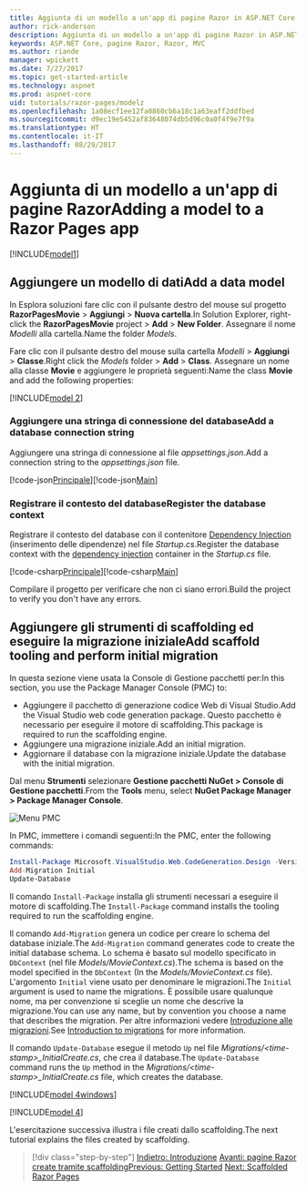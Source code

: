 ```yaml
---
title: Aggiunta di un modello a un'app di pagine Razor in ASP.NET Core
author: rick-anderson
description: Aggiunta di un modello a un'app di pagine Razor in ASP.NET Core
keywords: ASP.NET Core, pagine Razor, Razor, MVC
ms.author: riande
manager: wpickett
ms.date: 7/27/2017
ms.topic: get-started-article
ms.technology: aspnet
ms.prod: aspnet-core
uid: tutorials/razor-pages/modelz
ms.openlocfilehash: 1a08ecf1ee12fa0860cb6a18c1a63eaff2ddfbed
ms.sourcegitcommit: d9ec19e5452af83648074db5d96c0a0f4f9e7f9a
ms.translationtype: HT
ms.contentlocale: it-IT
ms.lasthandoff: 08/29/2017
---
```

# <a name="adding-a-model-to-a-razor-pages-app"></a><span data-ttu-id="10364-104">Aggiunta di un modello a un'app di pagine Razor</span><span class="sxs-lookup"><span data-stu-id="10364-104">Adding a model to a Razor Pages app</span></span>

[!INCLUDE[model1](../../includes/RP/model1.md)]

## <a name="add-a-data-model"></a><span data-ttu-id="10364-105">Aggiungere un modello di dati</span><span class="sxs-lookup"><span data-stu-id="10364-105">Add a data model</span></span>

<span data-ttu-id="10364-106">In Esplora soluzioni fare clic con il pulsante destro del mouse sul progetto **RazorPagesMovie** > **Aggiungi** > **Nuova cartella**.</span><span class="sxs-lookup"><span data-stu-id="10364-106">In Solution Explorer, right-click the **RazorPagesMovie** project > **Add** > **New Folder**.</span></span> <span data-ttu-id="10364-107">Assegnare il nome *Modelli* alla cartella.</span><span class="sxs-lookup"><span data-stu-id="10364-107">Name the folder *Models*.</span></span>

<span data-ttu-id="10364-108">Fare clic con il pulsante destro del mouse sulla cartella *Modelli* > **Aggiungi** > **Classe**.</span><span class="sxs-lookup"><span data-stu-id="10364-108">Right click the *Models* folder > **Add** > **Class**.</span></span> <span data-ttu-id="10364-109">Assegnare un nome alla classe **Movie** e aggiungere le proprietà seguenti:</span><span class="sxs-lookup"><span data-stu-id="10364-109">Name the class **Movie** and add the following properties:</span></span>

[!INCLUDE[model 2](../../includes/RP/model2.md)]

<a name="cs"></a>
### <a name="add-a-database-connection-string"></a><span data-ttu-id="10364-110">Aggiungere una stringa di connessione del database</span><span class="sxs-lookup"><span data-stu-id="10364-110">Add a database connection string</span></span>

<span data-ttu-id="10364-111">Aggiungere una stringa di connessione al file *appsettings.json*.</span><span class="sxs-lookup"><span data-stu-id="10364-111">Add a connection string to the *appsettings.json* file.</span></span>

<span data-ttu-id="10364-112">[!code-json[Principale](../../tutorials/razor-pages/razor-pages-start/sample/RazorPagesMovie/appsettings.json?highlight=8-10)]</span><span class="sxs-lookup"><span data-stu-id="10364-112">[!code-json[Main](../../tutorials/razor-pages/razor-pages-start/sample/RazorPagesMovie/appsettings.json?highlight=8-10)]</span></span>

<a name="reg"></a>
###  <a name="register-the-database-context"></a><span data-ttu-id="10364-113">Registrare il contesto del database</span><span class="sxs-lookup"><span data-stu-id="10364-113">Register the database context</span></span>

<span data-ttu-id="10364-114">Registrare il contesto del database con il contenitore [Dependency Injection](xref:fundamentals/dependency-injection) (inserimento delle dipendenze) nel file *Startup.cs*.</span><span class="sxs-lookup"><span data-stu-id="10364-114">Register the database context with the [dependency injection](xref:fundamentals/dependency-injection) container in the *Startup.cs* file.</span></span>

<span data-ttu-id="10364-115">[!code-csharp[Principale](../../tutorials/razor-pages/razor-pages-start/sample/RazorPagesMovie/Startup.cs?name=snippet_ConfigureServices&highlight=3-6)]</span><span class="sxs-lookup"><span data-stu-id="10364-115">[!code-csharp[Main](../../tutorials/razor-pages/razor-pages-start/sample/RazorPagesMovie/Startup.cs?name=snippet_ConfigureServices&highlight=3-6)]</span></span>

<span data-ttu-id="10364-116">Compilare il progetto per verificare che non ci siano errori.</span><span class="sxs-lookup"><span data-stu-id="10364-116">Build the project to verify you don't have any errors.</span></span>

<a name="pmc"></a>
## <a name="add-scaffold-tooling-and-perform-initial-migration"></a><span data-ttu-id="10364-117">Aggiungere gli strumenti di scaffolding ed eseguire la migrazione iniziale</span><span class="sxs-lookup"><span data-stu-id="10364-117">Add scaffold tooling and perform initial migration</span></span>

<span data-ttu-id="10364-118">In questa sezione viene usata la Console di Gestione pacchetti per:</span><span class="sxs-lookup"><span data-stu-id="10364-118">In this section, you use the Package Manager Console (PMC) to:</span></span>

* <span data-ttu-id="10364-119">Aggiungere il pacchetto di generazione codice Web di Visual Studio.</span><span class="sxs-lookup"><span data-stu-id="10364-119">Add the Visual Studio web code generation package.</span></span> <span data-ttu-id="10364-120">Questo pacchetto è necessario per eseguire il motore di scaffolding.</span><span class="sxs-lookup"><span data-stu-id="10364-120">This package is required to run the scaffolding engine.</span></span>
* <span data-ttu-id="10364-121">Aggiungere una migrazione iniziale.</span><span class="sxs-lookup"><span data-stu-id="10364-121">Add an initial migration.</span></span>
* <span data-ttu-id="10364-122">Aggiornare il database con la migrazione iniziale.</span><span class="sxs-lookup"><span data-stu-id="10364-122">Update the database with the initial migration.</span></span>

<span data-ttu-id="10364-123">Dal menu **Strumenti** selezionare **Gestione pacchetti NuGet > Console di Gestione pacchetti**.</span><span class="sxs-lookup"><span data-stu-id="10364-123">From the **Tools** menu, select **NuGet Package Manager > Package Manager Console**.</span></span>

  ![Menu PMC](../first-mvc-app/adding-model/_static/pmc.png)

<span data-ttu-id="10364-125">In PMC, immettere i comandi seguenti:</span><span class="sxs-lookup"><span data-stu-id="10364-125">In the PMC, enter the following commands:</span></span>

```powershell
Install-Package Microsoft.VisualStudio.Web.CodeGeneration.Design -Version 2.0.0
Add-Migration Initial
Update-Database
```

<span data-ttu-id="10364-126">Il comando `Install-Package` installa gli strumenti necessari a eseguire il motore di scaffolding.</span><span class="sxs-lookup"><span data-stu-id="10364-126">The `Install-Package` command installs the tooling required to run the scaffolding engine.</span></span>

<span data-ttu-id="10364-127">Il comando `Add-Migration` genera un codice per creare lo schema del database iniziale.</span><span class="sxs-lookup"><span data-stu-id="10364-127">The `Add-Migration` command generates code to create the initial database schema.</span></span> <span data-ttu-id="10364-128">Lo schema è basato sul modello specificato in `DbContext` (nel file *Models/MovieContext.cs*).</span><span class="sxs-lookup"><span data-stu-id="10364-128">The schema is based on the model specified in the `DbContext` (In the *Models/MovieContext.cs* file).</span></span> <span data-ttu-id="10364-129">L'argomento `Initial` viene usato per denominare le migrazioni.</span><span class="sxs-lookup"><span data-stu-id="10364-129">The `Initial` argument is used to name the migrations.</span></span> <span data-ttu-id="10364-130">È possibile usare qualunque nome, ma per convenzione si sceglie un nome che descrive la migrazione.</span><span class="sxs-lookup"><span data-stu-id="10364-130">You can use any name, but by convention you choose a name that describes the migration.</span></span> <span data-ttu-id="10364-131">Per altre informazioni vedere [Introduzione alle migrazioni](xref:data/ef-mvc/migrations#introduction-to-migrations).</span><span class="sxs-lookup"><span data-stu-id="10364-131">See [Introduction to migrations](xref:data/ef-mvc/migrations#introduction-to-migrations) for more information.</span></span>

<span data-ttu-id="10364-132">Il comando `Update-Database` esegue il metodo `Up` nel file *Migrations/\<time-stamp>_InitialCreate.cs*, che crea il database.</span><span class="sxs-lookup"><span data-stu-id="10364-132">The `Update-Database` command runs the `Up` method in the *Migrations/\<time-stamp>_InitialCreate.cs* file, which creates the database.</span></span>

[!INCLUDE[model 4windows](../../includes/RP/model4Win.md)]

[!INCLUDE[model 4](../../includes/RP/model4.md)]

<span data-ttu-id="10364-133">L'esercitazione successiva illustra i file creati dallo scaffolding.</span><span class="sxs-lookup"><span data-stu-id="10364-133">The next tutorial explains the files created by scaffolding.</span></span>

>[!div class="step-by-step"]
<span data-ttu-id="10364-134">[Indietro: Introduzione](xref:tutorials/razor-pages/razor-pages-start)
[Avanti: pagine Razor create tramite scaffolding](xref:tutorials/razor-pages/page)</span><span class="sxs-lookup"><span data-stu-id="10364-134">[Previous: Getting Started](xref:tutorials/razor-pages/razor-pages-start)
[Next: Scaffolded Razor Pages](xref:tutorials/razor-pages/page)</span></span>    
